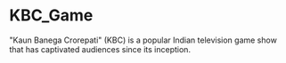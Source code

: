 # KBC_Game
"Kaun Banega Crorepati" (KBC) is a popular Indian television game show that has captivated audiences since its inception. 
